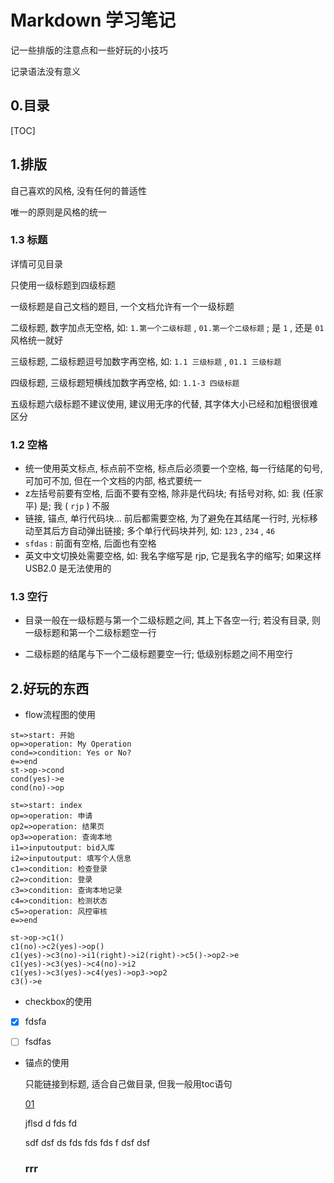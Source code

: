 # Markdown 学习笔记

记一些排版的注意点和一些好玩的小技巧

记录语法没有意义



## 0.目录

[TOC]

 

## 1.排版

自己喜欢的风格, 没有任何的普适性

唯一的原则是风格的统一

### 1.3 标题

详情可见目录

只使用一级标题到四级标题

一级标题是自己文档的题目, 一个文档允许有一个一级标题

二级标题, 数字加点无空格, 如: `1.第一个二级标题` , `01.第一个二级标题` ; 是 `1` , 还是 `01` 风格统一就好

三级标题, 二级标题逗号加数字再空格, 如: `1.1 三级标题` , `01.1 三级标题` 

四级标题, 三级标题短横线加数字再空格, 如: `1.1-3 四级标题`

五级标题六级标题不建议使用, 建议用无序的代替, 其字体大小已经和加粗很很难区分

### 1.2 空格

- 统一使用英文标点, 标点前不空格, 标点后必须要一个空格, 每一行结尾的句号, 可加可不加, 但在一个文档的内部, 格式要统一
- z左括号前要有空格, 后面不要有空格, 除非是代码块; 有括号对称, 如: 我 (任家平) 是; 我 ( `rjp` ) 不服 
- 链接, 锚点, 单行代码块... 前后都需要空格, 为了避免在其结尾一行时, 光标移动至其后方自动弹出链接; 多个单行代码块并列, 如: `123` , `234` , `46` 
- `sfdas` : 前面有空格, 后面也有空格
- 英文中文切换处需要空格, 如: 我名字缩写是 rjp, 它是我名字的缩写; 如果这样 USB2.0 是无法使用的

### 1.3 空行

- 目录一般在一级标题与第一个二级标题之间, 其上下各空一行; 若没有目录, 则一级标题和第一个二级标题空一行

- 二级标题的结尾与下一个二级标题要空一行; 低级别标题之间不用空行



## 2.好玩的东西

- flow流程图的使用

```flow
st=>start: 开始
op=>operation: My Operation
cond=>condition: Yes or No?
e=>end
st->op->cond
cond(yes)->e
cond(no)->op
```

```flow
st=>start: index
op=>operation: 申请
op2=>operation: 结果页
op3=>operation: 查询本地
i1=>inputoutput: bid入库
i2=>inputoutput: 填写个人信息
c1=>condition: 检查登录
c2=>condition: 登录
c3=>condition: 查询本地记录
c4=>condition: 检测状态
c5=>operation: 风控审核
e=>end

st->op->c1()
c1(no)->c2(yes)->op()
c1(yes)->c3(no)->i1(right)->i2(right)->c5()->op2->e
c1(yes)->c3(yes)->c4(no)->i2
c1(yes)->c3(yes)->c4(yes)->op3->op2
c3()->e
```



- checkbox的使用

- [x] fdsfa
- [ ] fsdfas



- 锚点的使用

  只能链接到标题, 适合自己做目录, 但我一般用toc语句

  [01](#rrr)

  jflsd
  d
  fds
  fd

  sdf
  dsf
  ds
  fds
  fds
  fds
  f
  dsf
  dsf

  ### rrr

